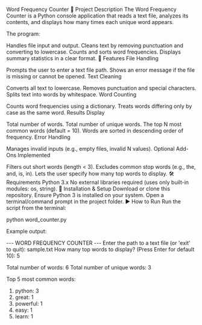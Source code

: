 Word Frequency Counter
📌 Project Description
The Word Frequency Counter is a Python console application that reads a text file, analyzes its contents, and displays how many times each unique word appears.

The program:

Handles file input and output.
Cleans text by removing punctuation and converting to lowercase.
Counts and sorts word frequencies.
Displays summary statistics in a clear format.
🚀 Features
File Handling

Prompts the user to enter a text file path.
Shows an error message if the file is missing or cannot be opened.
Text Cleaning

Converts all text to lowercase.
Removes punctuation and special characters.
Splits text into words by whitespace.
Word Counting

Counts word frequencies using a dictionary.
Treats words differing only by case as the same word.
Results Display

Total number of words.
Total number of unique words.
The top N most common words (default = 10).
Words are sorted in descending order of frequency.
Error Handling

Manages invalid inputs (e.g., empty files, invalid N values).
Optional Add-Ons Implemented

Filters out short words (length < 3).
Excludes common stop words (e.g., the, and, is, in).
Lets the user specify how many top words to display.
🛠 Requirements
Python 3.x
No external libraries required (uses only built-in modules: os, string).
📂 Installation & Setup
Download or clone this repository.
Ensure Python 3 is installed on your system.
Open a terminal/command prompt in the project folder.
▶️ How to Run
Run the script from the terminal:

python word_counter.py

Example output:


--- WORD FREQUENCY COUNTER ---
Enter the path to a text file (or 'exit' to quit): sample.txt
How many top words to display? (Press Enter for default 10): 5

Total number of words: 6
Total number of unique words: 3

Top 5 most common words:
1. python: 3
2. great: 1
3. powerful: 1
4. easy: 1
5. learn: 1
